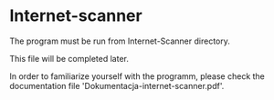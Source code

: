 # Internet-scanner

The program must be run from Internet-Scanner directory.

This file will be completed later.

In order to familiarize yourself with the programm, please check the documentation file 'Dokumentacja-internet-scanner.pdf'.

